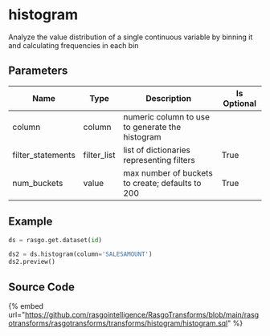 

# histogram

Analyze the value distribution of a single continuous variable by binning it and calculating frequencies in each bin

## Parameters

|       Name        |    Type     |                   Description                    | Is Optional |
| ----------------- | ----------- | ------------------------------------------------ | ----------- |
| column            | column      | numeric column to use to generate the histogram  |             |
| filter_statements | filter_list | list of dictionaries representing filters        | True        |
| num_buckets       | value       | max number of buckets to create; defaults to 200 | True        |


## Example

```python
ds = rasgo.get.dataset(id)

ds2 = ds.histogram(column='SALESAMOUNT')
ds2.preview()
```

## Source Code

{% embed url="https://github.com/rasgointelligence/RasgoTransforms/blob/main/rasgotransforms/rasgotransforms/transforms/histogram/histogram.sql" %}

